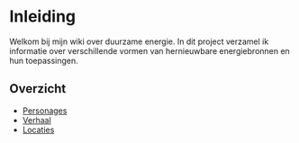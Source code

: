 # Inleiding

Welkom bij mijn wiki over duurzame energie. In dit project verzamel ik informatie over verschillende vormen van hernieuwbare energiebronnen en hun toepassingen.

## Overzicht

- [Personages](personages.md)
- [Verhaal](verhaal.md)
- [Locaties](locaties.md)


